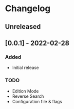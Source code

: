 # Changelog

## Unreleased

## [0.0.1] - 2022-02-28

### Added

- Initial release

### TODO

- Edition Mode
- Reverse Search
- Configuration file & flags
